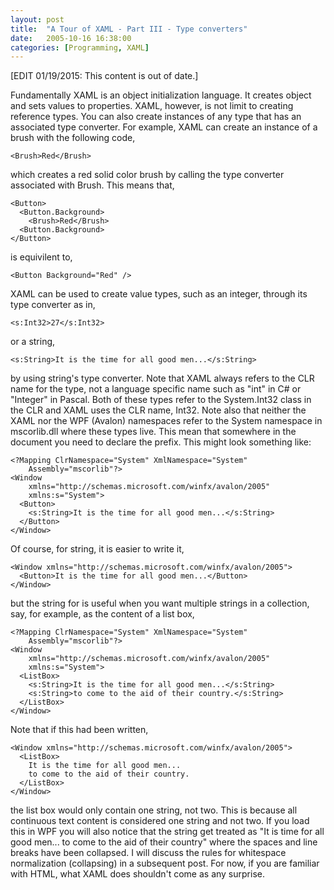```yaml
---
layout: post
title:  "A Tour of XAML - Part III - Type converters"
date:   2005-10-16 16:38:00
categories: [Programming, XAML]
---
```

[EDIT 01/19/2015: This content is out of date.]

<p>Fundamentally XAML is an object initialization language. It creates object
and sets values to properties. XAML, however, is not limit to creating reference types. You can also create instances of any type
that has an associated type converter. For example, XAML can create an instance of a brush
with the following code,</p>

```
<Brush>Red</Brush>
```

<p>which creates a red solid color brush by calling the type converter
associated with Brush. This means that,</p>

```
<Button>
  <Button.Background>
    <Brush>Red</Brush>
  <Button.Background>
</Button>
```

<p>is equivilent to,</p>

```
<Button Background="Red" />
```

<p>XAML can be used to create value types, such as an integer, through its type
converter as in, </p>

```
<s:Int32>27</s:Int32>
```

<p>or a string,</p>

```
<s:String>It is the time for all good men...</s:String>
```

<p>by using string's type converter. Note that XAML always refers to the CLR
name for the type, not a language specific name such as "int" in C# or "Integer"
in Pascal. Both of these types refer to the System.Int32 class in the CLR and
XAML uses the CLR name, Int32. Note also that neither the XAML nor the WPF (Avalon) namespaces refer to the System
namespace in mscorlib.dll where these types live. This mean that somewhere in the document
you need to declare the prefix. This might look something like:</p>

```
<?Mapping ClrNamespace="System" XmlNamespace="System"
    Assembly="mscorlib"?>
<Window
    xmlns="http://schemas.microsoft.com/winfx/avalon/2005"
    xmlns:s="System">
  <Button>
    <s:String>It is the time for all good men...</s:String>
  </Button>
</Window>
```

<p>Of course, for string, it is easier to write it,</p>

```
<Window xmlns="http://schemas.microsoft.com/winfx/avalon/2005">
  <Button>It is the time for all good men...</Button>
</Window>
```

<p>but the string for is useful when you want multiple strings in a collection, say, for example, as the content of a list box,</p>

```
<?Mapping ClrNamespace="System" XmlNamespace="System"
    Assembly="mscorlib"?>
<Window
    xmlns="http://schemas.microsoft.com/winfx/avalon/2005"
    xmlns:s="System">
  <ListBox>
    <s:String>It is the time for all good men...</s:String>
    <s:String>to come to the aid of their country.</s:String>
  </ListBox>
</Window>
```

<p>Note that if this had been written,</p>

```
<Window xmlns="http://schemas.microsoft.com/winfx/avalon/2005">
  <ListBox>
    It is the time for all good men...
    to come to the aid of their country.
  </ListBox>
</Window>
```

<p>the list box would only contain one string, not two. This is because all
continuous text content is considered one string and not two. If you load this
in WPF you will also notice that the string get treated as "It is time for all
good men... to come to the aid of their country" where the spaces and line
breaks have been collapsed. I will discuss the rules for whitespace
normalization (collapsing) in a subsequent post. For now, if you are familiar
with HTML, what XAML does shouldn't come as any surprise.</p>
